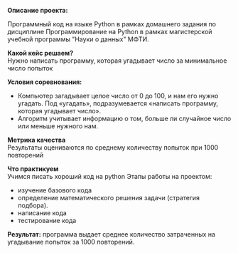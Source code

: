 **Описание проекта:**

Программный код на языке Python в рамках домашнего задания по дисциплине Программирование на Python в рамках магистерской учебной программы "Науки о данных" МФТИ.


**Какой кейс решаем?**    
Нужно написать программу, которая угадывает число за минимальное число попыток

**Условия соревнования:**
- Компьютер загадывает целое число от 0 до 100, и нам его нужно угадать. Под «угадать», подразумевается «написать программу, которая угадывает число».
- Алгоритм учитывает информацию о том, больше ли случайное число или меньше нужного нам.

**Метрика качества**   
Результаты оцениваются по среднему количеству попыток при 1000 повторений


**Что практикуем**     
Учимся писать хороший код на python
Этапы работы на проектом:

- изучение базового кода
- определение математического решения задачи (стратегия подбора).
- написание кода
- тестирование кода

**Результат:**
программа выдает среднее количество затраченных на угадывание попыток за 1000 повторений.
